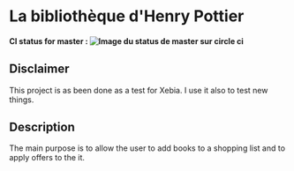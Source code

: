 # La bibliothèque d'Henry Pottier
#### CI status for master : ![Image du status de master sur circle ci](https://circleci.com/gh/TufferyJordan/henry-pottier/tree/master.png?style=shield&circle-token=0263721f1457026f4cefaec0d039fa71c78525b3)
## Disclaimer
This project is as been done as a test for Xebia. I use it also to test new things.
## Description
The main purpose is to allow the user to add books to a shopping list and to apply offers to the it.
